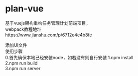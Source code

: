 # plan-vue<br>
基于vuejs架构重构任务管理计划前端项目，<br>
webpack教程地址<br>
https://www.jianshu.com/p/6712e4e4b8fe <br>

添加UI文件<br>
使用步骤<br>
0.首先确保本地已经安装node，如若没有则自行安装
1.npm install<br>
2.npm run build<br>
3.npm run server<br>
